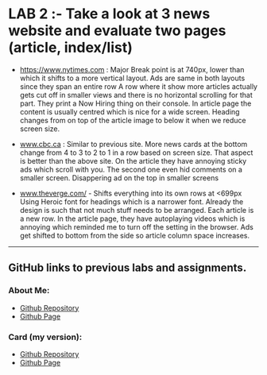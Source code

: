 
# LAB 2 :- Take a look at 3 news website and evaluate two pages (article, index/list)

- https://www.nytimes.com : Major Break point is at 740px, lower than which it shifts to a more vertical layout.
  Ads are same in both layouts since they span an entire row
  A row where it show more articles actually gets cut off in smaller views and there is no horizontal scrolling for that part.
  They print a Now Hiring thing on their console.
  In article page the content is usually centred which is nice for a wide screen.
  Heading changes from on top of the article image to below it when we reduce screen size.


- www.cbc.ca : Similar to previous site. More news cards at the bottom change from 4 to 3 to 2 to 1 in  a row based on screen size.
  That aspect is better than the above site.
  On the article they have annoying sticky ads which scroll with you. The second one even hid comments on a smaller screen.
  Disappering ad on the top in smaller screens


- www.theverge.com/ - Shifts everything into its own rows at <699px
Using Heroic font for headings which is a narrower font. Already the design is such that not much stuff needs to be arranged.
Each article is a new row.
In the article page, they have autoplaying videos which is annoying which reminded me to turn off the setting in the browser.
Ads get shifted to bottom from the side so article column space increases.





---

## GitHub links to previous labs and assignments.

### About Me:
* [Github Repository](https://github.com/Anirudh887/About-Me)
* [Github Page](https://anirudh887.github.io/About-Me/)

### Card (my version):
* [Github Repository](https://github.com/Anirudh887/lab-prop-card)
* [Github Page](https://anirudh887.github.io/lab-prop-card/)


